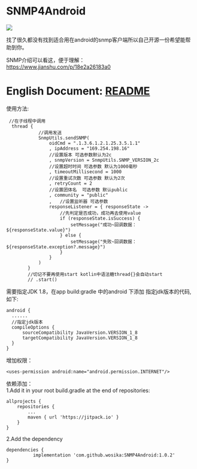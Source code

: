 # SNMP4Android

[![](https://jitpack.io/v/wosika/SNMP4Android.svg)](https://jitpack.io/#wosika/SNMP4Android)

找了很久都没有找到适合用在android的snmp客户端所以自己开源一份希望能帮助到你。<br/>

SNMP介绍可以看这，便于理解：<br/>
https://www.jianshu.com/p/18e2a26183a0

# English Document: [README](./README_EN.md)

使用方法:<br/>

	 //在子线程中调用
 	  thread {
                //调用发送
                SnmpUtils.sendSNMP(
                    oidCmd = ".1.3.6.1.2.1.25.3.5.1.1"
                    , ipAddress = "169.254.198.16"
                    //设置版本 可选参数默认为2c
                    , snmpVersion = SnmpUtils.SNMP_VERSION_2c
                    //设置超时时间 可选参数 默认为1000毫秒
                    , timeoutMillisecond = 1000
                    //设置重试次数 可选参数 默认为2次
                    , retryCount = 2
                    //设置团体名  可选参数 默认public
                    , community = "public"
                    ,   //设置监听器 可选参数
                    responseListener = { responseState ->
                        //先判定是否成功，成功再去使用value
                        if (responseState.isSuccess) {
                            setMessage("成功~回调数据：${responseState.value}")
                        } else {
                            setMessage("失败~回调数据：${responseState.exception?.message}")
                        }
                    }
                )
            }
            //切记不要再使用start kotlin中语法糖thread{}会自动start
            // .start()
	  
 需要指定JDK 1.8，在app build:gradle 中的android 下添加 指定jdk版本的代码,如下:
 
	android {
  	  ......
  	  //指定jdk版本
  	  compileOptions {
  	      sourceCompatibility JavaVersion.VERSION_1_8
   	      targetCompatibility JavaVersion.VERSION_1_8
  	  }
	}	
	
增加权限：

	<uses-permission android:name="android.permission.INTERNET"/>
	
依赖添加：<br/>
  1.Add it in your root build.gradle at the end of repositories:

	allprojects {
		repositories {
			...
			maven { url 'https://jitpack.io' }
		}
	}
  
  2.Add the dependency
  
    dependencies {
	          implementation 'com.github.wosika:SNMP4Android:1.0.2'
    }
    

